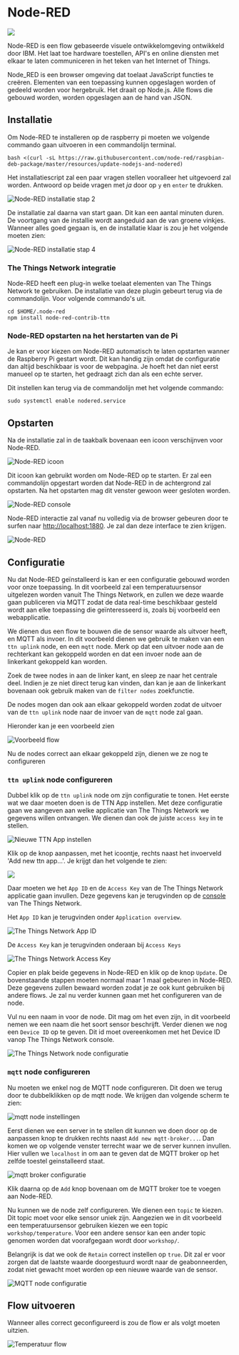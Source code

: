 # Node-RED

![](./img/node-red-hero.png)

Node-RED is een flow gebaseerde visuele ontwikkelomgeving ontwikkeld door IBM. Het laat toe hardware toestellen, API's en online diensten met elkaar te laten communiceren in het teken van het Internet of Things.

Node_RED is een browser omgeving dat toelaat JavaScript functies te creëren. Elementen van een toepassing kunnen opgeslagen worden of gedeeld worden voor hergebruik. Het draait op Node.js. Alle flows die gebouwd worden, worden opgeslagen aan de hand van JSON.


## Installatie

<!-- [https://nodered.org/docs/hardware/raspberrypi](https://nodered.org/docs/hardware/raspberrypi) -->
Om Node-RED te installeren op de raspberry pi moeten we volgende commando gaan uitvoeren in een commandolijn terminal.

```
bash <(curl -sL https://raw.githubusercontent.com/node-red/raspbian-deb-package/master/resources/update-nodejs-and-nodered)
```
Het installatiescript zal een paar vragen stellen vooralleer het uitgevoerd zal worden. Antwoord op beide vragen met *ja* door op `y` en `enter` te drukken.

![Node-RED installatie stap 2](./img/node-red-installation-step2.png)

De installatie zal daarna van start gaan. Dit kan een aantal minuten duren. De voortgang van de installie wordt aangeduid aan de van groene vinkjes. Wanneer alles goed gegaan is, en de installatie klaar is zou je het volgende moeten zien:

![Node-RED installatie stap 4](./img/node-red-installation-step4.png)


### The Things Network integratie

Node-RED heeft een plug-in welke toelaat elementen van The Things Network te gebruiken. De installatie van deze plugin gebeurt terug via de commandolijn. Voor volgende commando's uit.

```
cd $HOME/.node-red
npm install node-red-contrib-ttn
```

### Node-RED opstarten na het herstarten van de Pi

Je kan er voor kiezen om Node-RED automatisch te laten opstarten wanner de Raspberry Pi gestart wordt. Dit kan handig zijn omdat de configuratie dan altijd beschikbaar is voor de webpagina. Je hoeft het dan niet eerst manueel op te starten, het gedraagt zich dan als een echte server.

Dit instellen kan terug via de commandolijn met het volgende commando:

```
sudo systemctl enable nodered.service
```

<!-- https://www.thethingsnetwork.org/docs/applications/nodered/quick-start.html -->

## Opstarten

Na de installatie zal in de taakbalk bovenaan een icoon verschijnven voor Node-RED.

![Node-RED icoon](./img/node-red-icon.png)

Dit icoon kan gebruikt worden om Node-RED op te starten. Er zal een commandolijn opgestart worden dat Node-RED in de achtergrond zal opstarten. Na het opstarten mag dit venster gewoon weer gesloten worden. 

![Node-RED console](./img/node-red-console.png)

Node-RED interactie zal vanaf nu volledig via de browser gebeuren door te surfen naar [http://localhost:1880](http://localhost:1880). Je zal dan deze interface te zien krijgen.

![Node-RED](./img/node-red.png)

## Configuratie

Nu dat Node-RED geïnstalleerd is kan er een configuratie gebouwd worden voor onze toepassing. In dit voorbeeld zal een temperatuursensor uitgelezen worden vanuit The Things Network, en zullen we deze waarde gaan publiceren via MQTT zodat de data real-time beschikbaar gesteld wordt aan elke toepassing die geïnteresseerd is, zoals bij voorbeeld een webapplicatie.

We dienen dus een flow te bouwen die de sensor waarde als uitvoer heeft, en MQTT als invoer. In dit voorbeeld dienen we gebruik te maken van een `ttn uplink` node, en een `mqtt` node. Merk op dat een uitvoer node aan de rechterkant kan gekoppeld worden en dat een invoer node aan de linkerkant gekoppeld kan worden.

Zoek de twee nodes in aan de linker kant, en sleep ze naar het centrale deel. Indien je ze niet direct terug kan vinden, dan kan je aan de linkerkant bovenaan ook gebruik maken van de `filter nodes` zoekfunctie.

De nodes mogen dan ook aan elkaar gekoppeld worden zodat de uitvoer van de `ttn uplink` node naar de invoer van de `mqtt` node zal gaan.

Hieronder kan je een voorbeeld zien

![Voorbeeld flow](./img/node-red-example.png)

Nu de nodes correct aan elkaar gekoppeld zijn, dienen we ze nog te configureren

### `ttn uplink` node configureren

Dubbel klik op de `ttn uplink` node om zijn configuratie te tonen. Het eerste wat we daar moeten doen is de TTN App instellen. Met deze configuratie gaan we aangeven aan welke applicatie van The Things Network we gegevens willen ontvangen. We dienen dan ook de juiste `access key` in te stellen.

![Nieuwe TTN App instellen](./img/new-ttn-app.png)

Klik op de knop aanpassen, met het icoontje, rechts naast het invoerveld 'Add new ttn app...'. Je krijgt dan het volgende te zien:

![](./img/ttn-configuration.png)

Daar moeten we het `App ID` en de `Access Key` van de The Things Network applicatie gaan invullen. Deze gegevens kan je terugvinden op de [console](https://console.thethingsnetork.org/applications) van The Things Network. 

Het `App ID` kan je terugvinden onder `Application overview`.

![The Things Network App ID](./img/ttn-app-id.png)

De `Access Key` kan je terugvinden onderaan bij `Access Keys`

![The Things Network Access Key](./img/ttn-access-key.png)

Copier en plak beide gegevens in Node-RED en klik op de knop `Update`. De bovenstaande stappen moeten normaal maar 1 maal gebeuren in Node-RED. Deze gegevens zullen bewaard worden zodat je ze ook kunt gebruiken bij andere flows. Je zal nu verder kunnen gaan met het configureren van de node.

Vul nu een naam in voor de node. Dit mag om het even zijn, in dit voorbeeld nemen we een naam die het soort sensor beschrijft. Verder dienen we nog een `Device ID` op te geven. Dit id moet overeenkomen met het Device ID vanop The Things Network console.

![The Things Network node configuratie](./img/ttn-node-configuration.png)

### `mqtt` node configureren

Nu moeten we enkel nog de MQTT node configureren. Dit doen we terug door te dubbelklikken op de mqtt node. We krijgen dan volgende scherm te zien:

![mqtt node instellingen](./img/new-mqtt-broker.png)

Eerst dienen we een server in te stellen dit kunnen we doen door op de aanpassen knop te drukken rechts naast `Add new mqtt-broker...`. Dan komen we op volgende venster terrecht waar we de server kunnen invullen. Hier vullen we `localhost` in om aan te geven dat de MQTT broker op het zelfde toestel geinstalleerd staat.

![mqtt broker configuratie](./img/mqtt-broker-configuration.png)

Klik daarna op de `Add` knop bovenaan om de MQTT broker toe te voegen aan Node-RED.

Nu kunnen we de node zelf configureren. We dienen een `topic` te kiezen. Dit topic moet voor elke sensor uniek zijn. Aangezien we in dit voorbeeld een temperatuursensor gebruiken kiezen we een topic `workshop/temperature`. Voor een andere sensor kan een ander topic genomen worden dat voorafgegaan wordt door `workshop/`.

Belangrijk is dat we ook de `Retain` correct instellen op `true`. Dit zal er voor zorgen dat de laatste waarde doorgestuurd wordt naar de geabonneerden, zodat niet gewacht moet worden op een nieuwe waarde van de sensor. 

![MQTT node configuratie](./img/mqtt-node-configuration.png)

## Flow uitvoeren

Wanneer alles correct geconfigureerd is zou de flow er als volgt moeten uitzien.

![Temperatuur flow](./img/node-red-configuration-ready.png)